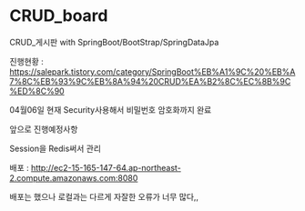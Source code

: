 # CRUD_board
CRUD_게시판 with SpringBoot/BootStrap/SpringDataJpa


진행현황 : https://salepark.tistory.com/category/SpringBoot%EB%A1%9C%20%EB%A7%8C%EB%93%9C%EB%8A%94%20CRUD%EA%B2%8C%EC%8B%9C%ED%8C%90

04월06일 현재 Security사용해서 비밀번호 암호화까지 완료

앞으로 진행예정사항

Session을 Redis써서 관리

배포 : http://ec2-15-165-147-64.ap-northeast-2.compute.amazonaws.com:8080

배포는 했으나 로컬과는 다르게 자잘한 오류가 너무 많다,,
